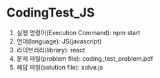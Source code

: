 # CodingTest_JS

1. 실행 명령어(Execution Command): npm start <br/>
2. 언어(language): JS(javascript) <br/>
3. 라이브러리(library): react <br/>
4. 문제 파일(problem file): coding_test_problem.pdf <br/>
5. 해답 파일(solution file): solve.js
